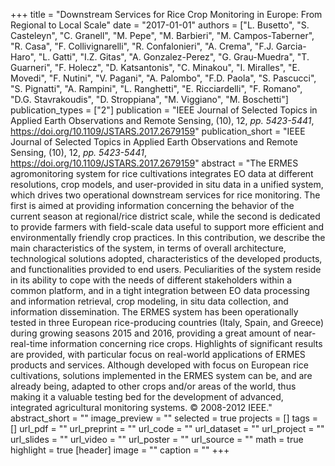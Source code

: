 +++
title = "Downstream Services for Rice Crop Monitoring in Europe: From Regional to Local Scale"
date = "2017-01-01"
authors = ["L. Busetto", "S. Casteleyn", "C. Granell", "M. Pepe", "M. Barbieri", "M. Campos-Taberner", "R. Casa", "F. Collivignarelli", "R. Confalonieri", "A. Crema", "F.J. Garcia-Haro", "L. Gatti", "I.Z. Gitas", "A. Gonzalez-Perez", "G. Grau-Muedra", "T. Guarneri", "F. Holecz", "D. Katsantonis", "C. Minakou", "I. Miralles", "E. Movedi", "F. Nutini", "V. Pagani", "A. Palombo", "F.D. Paola", "S. Pascucci", "S. Pignatti", "A. Rampini", "L. Ranghetti", "E. Ricciardelli", "F. Romano", "D.G. Stavrakoudis", "D. Stroppiana", "M. Viggiano", "M. Boschetti"]
publication_types = ["2"]
publication = "IEEE Journal of Selected Topics in Applied Earth Observations and Remote Sensing, (10), 12, _pp. 5423-5441_, https://doi.org/10.1109/JSTARS.2017.2679159"
publication_short = "IEEE Journal of Selected Topics in Applied Earth Observations and Remote Sensing, (10), 12, _pp. 5423-5441_, https://doi.org/10.1109/JSTARS.2017.2679159"
abstract = "The ERMES agromonitoring system for rice cultivations integrates EO data at different resolutions, crop models, and user-provided in situ data in a unified system, which drives two operational downstream services for rice monitoring. The first is aimed at providing information concerning the behavior of the current season at regional/rice district scale, while the second is dedicated to provide farmers with field-scale data useful to support more efficient and environmentally friendly crop practices. In this contribution, we describe the main characteristics of the system, in terms of overall architecture, technological solutions adopted, characteristics of the developed products, and functionalities provided to end users. Peculiarities of the system reside in its ability to cope with the needs of different stakeholders within a common platform, and in a tight integration between EO data processing and information retrieval, crop modeling, in situ data collection, and information dissemination. The ERMES system has been operationally tested in three European rice-producing countries (Italy, Spain, and Greece) during growing seasons 2015 and 2016, providing a great amount of near-real-time information concerning rice crops. Highlights of significant results are provided, with particular focus on real-world applications of ERMES products and services. Although developed with focus on European rice cultivations, solutions implemented in the ERMES system can be, and are already being, adapted to other crops and/or areas of the world, thus making it a valuable testing bed for the development of advanced, integrated agricultural monitoring systems. © 2008-2012 IEEE."
abstract_short = ""
image_preview = ""
selected = true
projects = []
tags = []
url_pdf = ""
url_preprint = ""
url_code = ""
url_dataset = ""
url_project = ""
url_slides = ""
url_video = ""
url_poster = ""
url_source = ""
math = true
highlight = true
[header]
image = ""
caption = ""
+++

